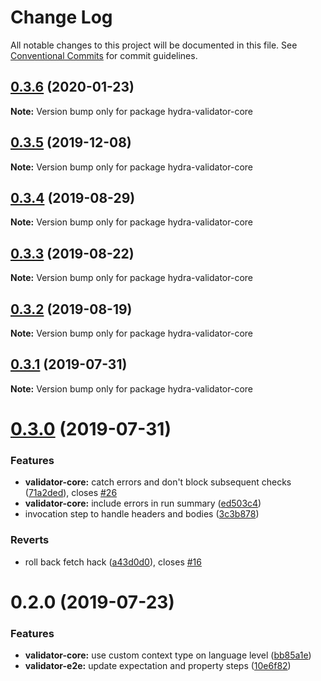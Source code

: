 # Change Log

All notable changes to this project will be documented in this file.
See [Conventional Commits](https://conventionalcommits.org) for commit guidelines.

## [0.3.6](https://github.com/hypermedia-app/hydra-validator/compare/hydra-validator-core@0.3.5...hydra-validator-core@0.3.6) (2020-01-23)

**Note:** Version bump only for package hydra-validator-core





## [0.3.5](https://github.com/hypermedia-app/hydra-validator/compare/hydra-validator-core@0.3.4...hydra-validator-core@0.3.5) (2019-12-08)

**Note:** Version bump only for package hydra-validator-core





## [0.3.4](https://github.com/hypermedia-app/hydra-validator/compare/hydra-validator-core@0.3.3...hydra-validator-core@0.3.4) (2019-08-29)

**Note:** Version bump only for package hydra-validator-core





## [0.3.3](https://github.com/hypermedia-app/hydra-validator/compare/hydra-validator-core@0.3.2...hydra-validator-core@0.3.3) (2019-08-22)

**Note:** Version bump only for package hydra-validator-core





## [0.3.2](https://github.com/hypermedia-app/hydra-validator/compare/hydra-validator-core@0.3.1...hydra-validator-core@0.3.2) (2019-08-19)

**Note:** Version bump only for package hydra-validator-core





## [0.3.1](https://github.com/hypermedia-app/hydra-validator/compare/hydra-validator-core@0.3.0...hydra-validator-core@0.3.1) (2019-07-31)

**Note:** Version bump only for package hydra-validator-core





# [0.3.0](https://github.com/hypermedia-app/hydra-validator/compare/hydra-validator-core@0.2.0...hydra-validator-core@0.3.0) (2019-07-31)


### Features

* **validator-core:** catch errors and don't block subsequent checks ([71a2ded](https://github.com/hypermedia-app/hydra-validator/commit/71a2ded)), closes [#26](https://github.com/hypermedia-app/hydra-validator/issues/26)
* **validator-core:** include errors in run summary ([ed503c4](https://github.com/hypermedia-app/hydra-validator/commit/ed503c4))
* invocation step to handle headers and bodies ([3c3b878](https://github.com/hypermedia-app/hydra-validator/commit/3c3b878))


### Reverts

* roll back fetch hack ([a43d0d0](https://github.com/hypermedia-app/hydra-validator/commit/a43d0d0)), closes [#16](https://github.com/hypermedia-app/hydra-validator/issues/16)





# 0.2.0 (2019-07-23)


### Features

* **validator-core:** use custom context type on language level ([bb85a1e](https://github.com/hypermedia-app/hydra-validator/commit/bb85a1e))
* **validator-e2e:** update expectation and property steps ([10e6f82](https://github.com/hypermedia-app/hydra-validator/commit/10e6f82))
